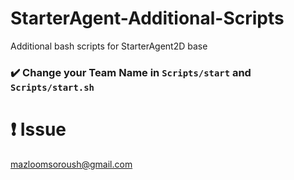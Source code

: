 # StarterAgent-Additional-Scripts
Additional bash scripts for StarterAgent2D base


### :heavy_check_mark:  Change your Team Name in `Scripts/start` and `Scripts/start.sh`


# :heavy_exclamation_mark:  Issue
mazloomsoroush@gmail.com
